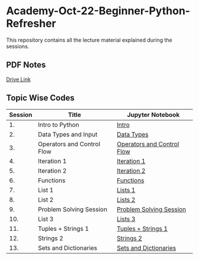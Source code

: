# Academy-Oct-22-Beginner-Python-Refresher

This repository contains all the lecture material explained during the sessions.

## PDF Notes
[Drive Link](https://drive.google.com/drive/folders/1P5UGVlFt5m2PBzdFs7ojsDhJtsTELbXh?usp=sharing)

## Topic Wise Codes
| Session | Title | Jupyter Notebook |
|---------|-------|-------------|
| 1. | Intro to Python | [Intro](Intro.ipynb) |
| 2. | Data Types and Input | [Data Types](Lecture_1.ipynb) |
| 3. | Operators and Control Flow | [Operators and Control Flow](Lecture_2.ipynb) |
| 4. | Iteration 1 | [Iteration 1](Lecture_4.ipynb) |
| 5. | Iteration 2 | [Iteration 2](Lecture_5.ipynb) |
| 6. | Functions | [Functions](Lecture_6.ipynb) |
| 7. | List 1 | [Lists 1](Lecture_7.ipynb) |
| 8. | List 2 | [Lists 2](Lecture_8.ipynb) |
| 9. | Problem Solving Session | [Problem Solving Session](https://docs.google.com/document/d/1rS3NCjJmlf0XeRUd63tUDx1Rh9YDZkwfJ-dEYAg0hGU/edit?usp=sharing) |
| 10. | List 3 | [Lists 3](Lecture_9.ipynb) |
| 11. | Tuples + Strings 1 | [Tuples + Strings 1](Lecture_10.ipynb) |
| 12. | Strings 2 | [Strings 2](Lecture_11.ipynb) |
| 13. | Sets and Dictionaries | [Sets and Dictionaries](Lecture_12.ipynb) |
